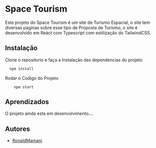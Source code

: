 
# Space Tourism

Este projeto do Space Tourism é um site de Turismo Espacial, o site tem diversas paginas sobre esse tipo de Proposta de Turismo, o site é desenvolvido em React com Typescript com estilização do TailwindCSS.
## Instalação

Clone o repositorio e faça a
Instalação das dependencias do projeto

```bash
  npm install
```

Rodar o Codigo do Projeto

```
    npm start
```
    
## Aprendizados

O projeto ainda esta em desenvolvimento....
## Autores

- [RonaldMamani](https://github.com/RonaldMamani)

